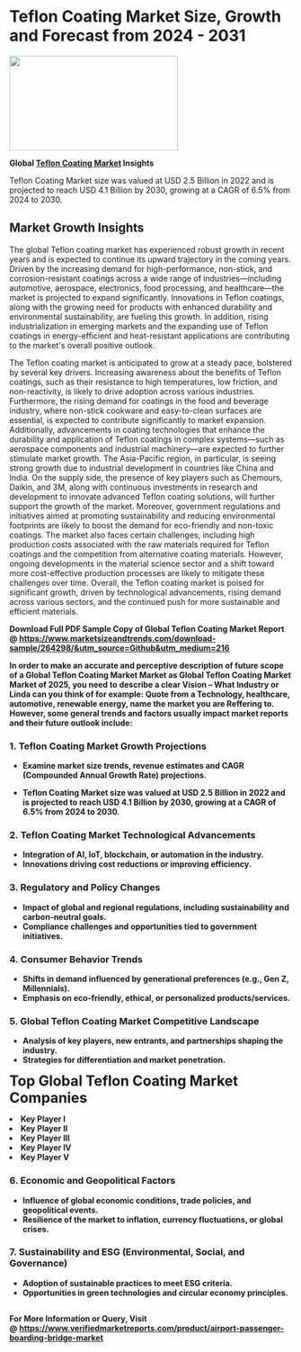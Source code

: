 <H1>Teflon Coating Market Size, Growth and Forecast from 2024 - 2031</H1><img class="aligncenter size-medium wp-image-584254" src="https://thirdeyenews.in/wp-content/uploads/2024/09/Global-Market-Research-300x168.jpeg" alt="" width="300" height="168" /><p><strong>Global&nbsp;<a href="https://www.marketsizeandtrends.com/download-sample/264298/&amp;utm_source=Github&utm_medium=216">Teflon Coating Market</a> Insights</strong></p><p>Teflon Coating Market size was valued at USD 2.5 Billion in 2022 and is projected to reach USD 4.1 Billion by 2030, growing at a CAGR of 6.5% from 2024 to 2030.</p><p><h2>Market Growth Insights</h2> <p>The global Teflon coating market has experienced robust growth in recent years and is expected to continue its upward trajectory in the coming years. Driven by the increasing demand for high-performance, non-stick, and corrosion-resistant coatings across a wide range of industries—including automotive, aerospace, electronics, food processing, and healthcare—the market is projected to expand significantly. Innovations in Teflon coatings, along with the growing need for products with enhanced durability and environmental sustainability, are fueling this growth. In addition, rising industrialization in emerging markets and the expanding use of Teflon coatings in energy-efficient and heat-resistant applications are contributing to the market's overall positive outlook.</p> <p><strong></strong></p> <p>The Teflon coating market is anticipated to grow at a steady pace, bolstered by several key drivers. Increasing awareness about the benefits of Teflon coatings, such as their resistance to high temperatures, low friction, and non-reactivity, is likely to drive adoption across various industries. Furthermore, the rising demand for coatings in the food and beverage industry, where non-stick cookware and easy-to-clean surfaces are essential, is expected to contribute significantly to market expansion. Additionally, advancements in coating technologies that enhance the durability and application of Teflon coatings in complex systems—such as aerospace components and industrial machinery—are expected to further stimulate market growth. The Asia-Pacific region, in particular, is seeing strong growth due to industrial development in countries like China and India. On the supply side, the presence of key players such as Chemours, Daikin, and 3M, along with continuous investments in research and development to innovate advanced Teflon coating solutions, will further support the growth of the market. Moreover, government regulations and initiatives aimed at promoting sustainability and reducing environmental footprints are likely to boost the demand for eco-friendly and non-toxic coatings. The market also faces certain challenges, including high production costs associated with the raw materials required for Teflon coatings and the competition from alternative coating materials. However, ongoing developments in the material science sector and a shift toward more cost-effective production processes are likely to mitigate these challenges over time. Overall, the Teflon coating market is poised for significant growth, driven by technological advancements, rising demand across various sectors, and the continued push for more sustainable and efficient materials. <p><strong></p><p><span class=""><strong>Download Full PDF Sample Copy of Global Teflon Coating Market Report</strong> @ <a href="https://www.marketsizeandtrends.com/download-sample/264298/&amp;utm_source=Github&utm_medium=216" target="_blank">https://www.marketsizeandtrends.com/download-sample/264298/&amp;utm_source=Github&utm_medium=216</a></span></p><p>In order to make an accurate and perceptive description of future scope of a Global&nbsp;Teflon Coating Market Market as Global&nbsp;Teflon Coating Market Market of 2025, you need to describe a clear Vision &ndash; What Industry or Linda can you think of for example: Quote from a Technology, healthcare, automotive, renewable energy, name the market you are Reffering to. However, some general trends and factors usually impact market reports and their future outlook include:</p><h3>1.&nbsp;<strong>Teflon Coating Market Growth Projections</strong></h3><ul><li>Examine market size trends, revenue estimates and CAGR (Compounded Annual Growth Rate) projections.</li><li><p>Teflon Coating Market size was valued at USD 2.5 Billion in 2022 and is projected to reach USD 4.1 Billion by 2030, growing at a CAGR of 6.5% from 2024 to 2030.</p></li></ul><h3>2.&nbsp;<strong>Teflon Coating Market Technological Advancements</strong></h3><ul><li>Integration of AI, IoT, blockchain, or automation in the industry.</li><li>Innovations driving cost reductions or improving efficiency.</li></ul><h3>3.&nbsp;<strong>Regulatory and Policy Changes</strong></h3><ul><li>Impact of global and regional regulations, including sustainability and carbon-neutral goals.</li><li>Compliance challenges and opportunities tied to government initiatives.</li></ul><h3>4.&nbsp;<strong>Consumer Behavior Trends</strong></h3><ul><li>Shifts in demand influenced by generational preferences (e.g., Gen Z, Millennials).</li><li>Emphasis on eco-friendly, ethical, or personalized products/services.</li></ul><h3>5.&nbsp;<strong>Global Teflon Coating Market Competitive Landscape</strong></h3><ul><li>Analysis of key players, new entrants, and partnerships shaping the industry.</li><li>Strategies for differentiation and market penetration.</li></ul><p data-pm-slice="1 1 []"><span style="color: inherit; font-family: inherit; font-size: 25px;">Top Global Teflon Coating Market Companies</span></p><div class="" data-test-id=""><p><li>Key Player I</li><li> Key Player II</li><li> Key Player III</li><li> Key Player IV</li><li> Key Player V</li></p></div><h3>6.&nbsp;<strong>Economic and Geopolitical Factors</strong></h3><ul><li>Influence of global economic conditions, trade policies, and geopolitical events.</li><li>Resilience of the market to inflation, currency fluctuations, or global crises.</li></ul><h3>7.&nbsp;<strong>Sustainability and ESG (Environmental, Social, and Governance)</strong></h3><ul><li>Adoption of sustainable practices to meet ESG criteria.</li><li>Opportunities in green technologies and circular economy principles.</li></ul><h2><strong style="font-size: 14px;">For More Information or Query, Visit @&nbsp;</strong><a style="background-color: #ffffff; font-size: 14px;" href="https://www.marketsizeandtrends.com/report/teflon-coating-market/" target="_blank">https://www.verifiedmarketreports.com/product/airport-passenger-boarding-bridge-market</a></h2>
